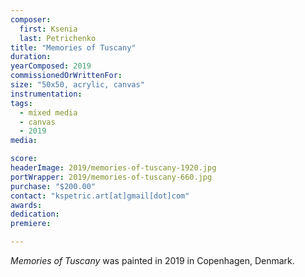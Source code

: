 ```yaml
---
composer:
  first: Ksenia
  last: Petrichenko
title: "Memories of Tuscany"
duration:
yearComposed: 2019
commissionedOrWrittenFor:
size: "50x50, acrylic, canvas"
instrumentation:
tags:
  - mixed media
  - canvas
  - 2019
media:

score:
headerImage: 2019/memories-of-tuscany-1920.jpg
portWrapper: 2019/memories-of-tuscany-660.jpg
purchase: "$200.00"
contact: "kspetric.art[at]gmail[dot]com"
awards:
dedication:
premiere:

---
```

*Memories of Tuscany* was painted in 2019 in Copenhagen, Denmark.
<br><Br>
